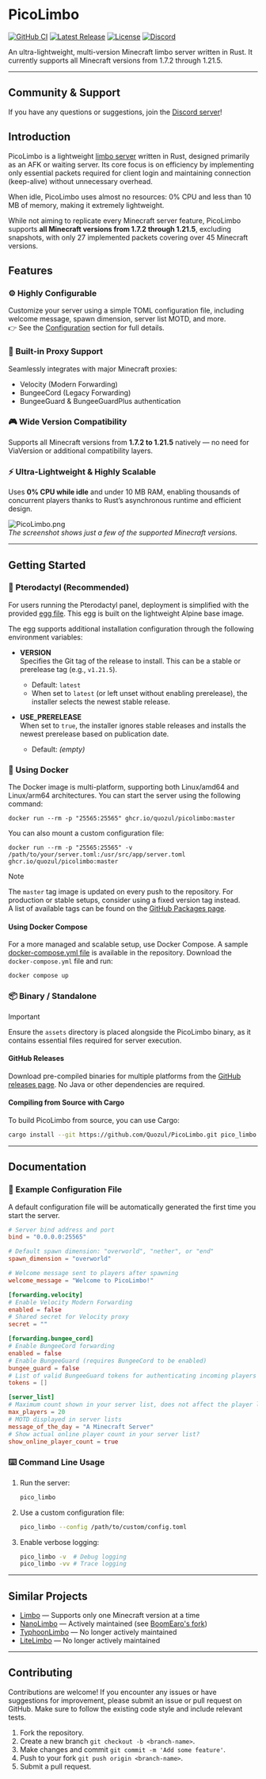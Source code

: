 # PicoLimbo

[![GitHub CI](https://img.shields.io/github/actions/workflow/status/Quozul/PicoLimbo/.github%2Fworkflows%2Fci.yml?branch=master)](https://github.com/Quozul/PicoLimbo/actions)
[![Latest Release](https://img.shields.io/github/v/release/Quozul/PicoLimbo)](https://github.com/Quozul/PicoLimbo/releases)
[![License](https://img.shields.io/github/license/Quozul/PicoLimbo)](LICENSE)
[![Discord](https://img.shields.io/discord/1373364651118694585)](https://discord.gg/M2a9dxJPRy)

An ultra-lightweight, multi-version Minecraft limbo server written in Rust.
It currently supports all Minecraft versions from 1.7.2 through 1.21.5.

---

## Community & Support

If you have any questions or suggestions, join the [Discord server](https://discord.gg/M2a9dxJPRy)!

## Introduction

PicoLimbo is a lightweight [limbo server](https://quozul.dev/posts/2025-05-14-what-are-minecraft-limbo-servers/) written
in Rust, designed primarily as an AFK or waiting server. Its core focus is on efficiency by implementing only essential
packets required for client login and maintaining connection (keep-alive) without unnecessary overhead.

When idle, PicoLimbo uses almost no resources: 0% CPU and less than 10 MB of memory, making it extremely lightweight.

While not aiming to replicate every Minecraft server feature, PicoLimbo supports **all Minecraft versions from 1.7.2
through 1.21.5**, excluding snapshots, with only 27 implemented packets covering over 45 Minecraft versions.

## Features

### ⚙️ Highly Configurable

Customize your server using a simple TOML configuration file, including welcome message, spawn dimension, server list
MOTD, and more.  
👉 See the [Configuration](#-example-configuration-file) section for full details.

### 🔀 Built-in Proxy Support

Seamlessly integrates with major Minecraft proxies:

- Velocity (Modern Forwarding)
- BungeeCord (Legacy Forwarding)
- BungeeGuard & BungeeGuardPlus authentication

### 🎮 Wide Version Compatibility

Supports all Minecraft versions from **1.7.2 to 1.21.5** natively — no need for ViaVersion or additional compatibility
layers.

### ⚡ Ultra-Lightweight & Highly Scalable

Uses **0% CPU while idle** and under 10 MB RAM, enabling thousands of concurrent players thanks to Rust’s asynchronous
runtime and efficient design.

![PicoLimbo.png](./docs/assets/PicoLimbo.png)  
*The screenshot shows just a few of the supported Minecraft versions.*

---

## Getting Started

### 🚀 Pterodactyl (Recommended)

For users running the Pterodactyl panel, deployment is simplified with the provided [egg file](./pterodactyl/eggs). This
egg is built on the lightweight Alpine base image.

The egg supports additional installation configuration through the following environment variables:

- **VERSION**  
  Specifies the Git tag of the release to install. This can be a stable or prerelease tag (e.g., `v1.21.5`).
    - Default: `latest`
    - When set to `latest` (or left unset without enabling prerelease), the installer selects the newest stable release.

- **USE_PRERELEASE**  
  When set to `true`, the installer ignores stable releases and installs the newest prerelease based on publication
  date.
    - Default: *(empty)*

### 🐋 Using Docker

The Docker image is multi-platform, supporting both Linux/amd64 and Linux/arm64 architectures. You can start the server
using the following command:

```shell
docker run --rm -p "25565:25565" ghcr.io/quozul/picolimbo:master
```

You can also mount a custom configuration file:

```shell
docker run --rm -p "25565:25565" -v /path/to/your/server.toml:/usr/src/app/server.toml ghcr.io/quozul/picolimbo:master
```

> [!NOTE]
> The `master` tag image is updated on every push to the repository. For production or stable setups, consider using a
> fixed version tag instead.  
> A list of available tags can be found on the
> [GitHub Packages page](https://github.com/Quozul/PicoLimbo/pkgs/container/picolimbo/versions?filters%5Bversion_type%5D=tagged).

#### Using Docker Compose

For a more managed and scalable setup, use Docker Compose. A sample [docker-compose.yml file](./docker-compose.yml) is
available in the repository. Download the `docker-compose.yml` file and run:

```shell
docker compose up
```

### 📦 Binary / Standalone

> [!IMPORTANT]
> Ensure the `assets` directory is placed alongside the PicoLimbo binary, as it contains essential files required for
> server execution.

#### GitHub Releases

Download pre-compiled binaries for multiple platforms from
the [GitHub releases page](https://github.com/Quozul/PicoLimbo/releases). No Java or other dependencies are required.

#### Compiling from Source with Cargo

To build PicoLimbo from source, you can use Cargo:

```bash
cargo install --git https://github.com/Quozul/PicoLimbo.git pico_limbo
```

---

## Documentation

### 🔧 Example Configuration File

A default configuration file will be automatically generated the first time you start the server.

```toml
# Server bind address and port
bind = "0.0.0.0:25565"

# Default spawn dimension: "overworld", "nether", or "end"
spawn_dimension = "overworld"

# Welcome message sent to players after spawning
welcome_message = "Welcome to PicoLimbo!"

[forwarding.velocity]
# Enable Velocity Modern Forwarding
enabled = false
# Shared secret for Velocity proxy
secret = ""

[forwarding.bungee_cord]
# Enable BungeeCord forwarding
enabled = false
# Enable BungeeGuard (requires BungeeCord to be enabled)
bungee_guard = false
# List of valid BungeeGuard tokens for authenticating incoming players
tokens = []

[server_list]
# Maximum count shown in your server list, does not affect the player limit
max_players = 20
# MOTD displayed in server lists
message_of_the_day = "A Minecraft Server"
# Show actual online player count in your server list?
show_online_player_count = true
```

### ⌨️ Command Line Usage

1. Run the server:
   ```bash
   pico_limbo
   ```
2. Use a custom configuration file:
   ```bash
   pico_limbo --config /path/to/custom/config.toml
   ```
3. Enable verbose logging:
   ```bash
   pico_limbo -v  # Debug logging
   pico_limbo -vv # Trace logging
   ```

---

## Similar Projects

- [Limbo](https://github.com/LOOHP/Limbo) — Supports only one Minecraft version at a time
- [NanoLimbo](https://github.com/Nan1t/NanoLimbo) — Actively maintained
  (see [BoomEaro's fork](https://github.com/BoomEaro/NanoLimbo/tree/feature/1.21.2))
- [TyphoonLimbo](https://github.com/TyphoonMC/TyphoonLimbo) — No longer actively maintained
- [LiteLimbo](https://github.com/ThomasOM/LiteLimbo) — No longer actively maintained

---

## Contributing

Contributions are welcome! If you encounter any issues or have suggestions for improvement, please submit an issue or
pull request on GitHub. Make sure to follow the existing code style and include relevant tests.

1. Fork the repository.
2. Create a new branch `git checkout -b <branch-name>`.
3. Make changes and commit `git commit -m 'Add some feature'`.
4. Push to your fork `git push origin <branch-name>`.
5. Submit a pull request.
